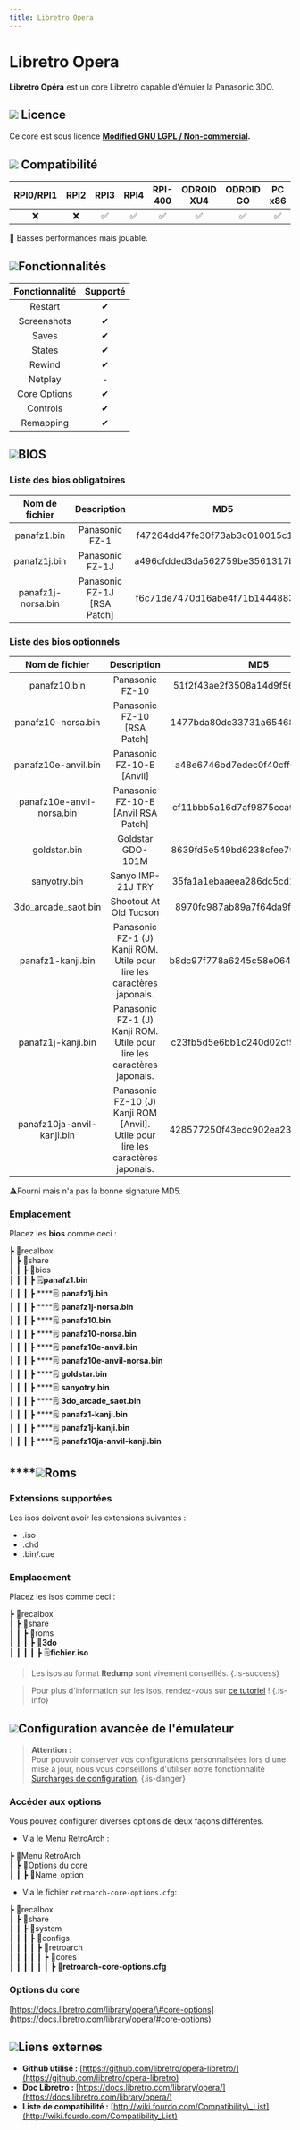 ```yaml
---
title: Libretro Opera
---
```


# Libretro Opera

**Libretro Opéra** est un core Libretro capable d'émuler la Panasonic 3DO.

## ![](/migration-images/emulateurs/consoles-de-salon/3do/gerald-g-parchment-background-or-border-5.svg) Licence

Ce core est sous licence [**Modified GNU LGPL / Non-commercial**](https://github.com/libretro/opera-libretro/blob/master/libopera/opera_3do.c)**.**

## ![](/migration-images/emulateurs/consoles-de-salon/3do/compatibility.png) Compatibilité

| RPI0/RPI1 | RPI2 | RPI3 | RPI4 | RPI-400 | ODROID XU4 | ODROID GO | PC x86 | PC x86\_64 | ODROID GO |
| :---: | :---: | :---: | :---: | :---: | :---: | :---: | :---: | :---: | :---: |
| ❌ | ❌ | ✅ | ✅ | ✅ | ✅ | ✅ | ✅ | ✅ | ✅ 🐌  |

🐌 Basses performances mais jouable.

## ![](/migration-images/emulateurs/consoles-de-salon/3do/cogwheel-145804_640.png)Fonctionnalités

| Fonctionnalité | Supporté |
| :---: | :---: |
| Restart  | ✔ |
| Screenshots | ✔ |
| Saves | ✔ |
| States | ✔ |
| Rewind | ✔ |
| Netplay | - |
| Core Options | ✔ |
| Controls | ✔ |
| Remapping | ✔ |

## ![](/migration-images/emulateurs/consoles-de-salon/3do/tqfp32.svg)BIOS

### Liste des bios obligatoires

| Nom de fichier | Description | **MD5** | Fourni |
| :---: | :---: | :---: | :---: |
| panafz1.bin | Panasonic FZ-1 | f47264dd47fe30f73ab3c010015c155b | ❌ |
| panafz1j.bin | Panasonic FZ-1J | a496cfdded3da562759be3561317b605 | ❌ |
| panafz1j-norsa.bin | Panasonic FZ-1J \[RSA Patch\] | f6c71de7470d16abe4f71b1444883dc8 | ❌ |

### **Liste des bios optionnels**

| Nom de fichier | Description | **MD5** | Fourni |
| :---: | :---: | :---: | :---: |
| panafz10.bin | Panasonic FZ-10 | 51f2f43ae2f3508a14d9f56597e2d3ce | ⚠  |
| panafz10-norsa.bin | Panasonic FZ-10 \[RSA Patch\] | 1477bda80dc33731a65468c1f5bcbee9 | ⚠ |
| panafz10e-anvil.bin | Panasonic FZ-10-E \[Anvil\] | a48e6746bd7edec0f40cff078f0bb19f | ⚠ |
| panafz10e-anvil-norsa.bin | Panasonic FZ-10-E \[Anvil RSA Patch\] | cf11bbb5a16d7af9875cca9de9a15e09 | ⚠ |
| goldstar.bin | Goldstar GDO-101M | 8639fd5e549bd6238cfee79e3e749114 | ⚠ |
| sanyotry.bin | Sanyo IMP-21J TRY | 35fa1a1ebaaeea286dc5cd15487c13ea | ⚠ |
| 3do\_arcade\_saot.bin | Shootout At Old Tucson | 8970fc987ab89a7f64da9f8a8c4333ff | ⚠ |
| panafz1-kanji.bin | Panasonic FZ-1 \(J\) Kanji ROM. Utile pour lire les caractères japonais. | b8dc97f778a6245c58e064b0312e8281 | ⚠ |
| panafz1j-kanji.bin | Panasonic FZ-1 \(J\) Kanji ROM. Utile pour lire les caractères japonais. | c23fb5d5e6bb1c240d02cf968972be37 | ⚠ |
| panafz10ja-anvil-kanji.bin | Panasonic FZ-10 \(J\) Kanji ROM \[Anvil\]. Utile pour lire les caractères japonais. | 428577250f43edc902ea239c50d2240d | ⚠ |

⚠Fourni mais n'a pas la bonne signature MD5.

### **Emplacement**

Placez les **bios** comme ceci : 

┣ 📁recalbox  
┃ ┣ 📁share  
┃ ┃ ┣ 📁bios  
┃ ┃ ┃ ┣ 🗒**panafz1.bin**  
┃ ┃ ┃ ┣ \*\*\*\*🗒 **panafz1j.bin**  
┃ ┃ ┃ ┣ \*\*\*\*🗒 **panafz1j-norsa.bin**  
┃ ┃ ┃ ┣ \*\*\*\*🗒 **panafz10.bin**  
┃ ┃ ┃ ┣ \*\*\*\*🗒 **panafz10-norsa.bin**  
┃ ┃ ┃ ┣ \*\*\*\*🗒 **panafz10e-anvil.bin**  
┃ ┃ ┃ ┣ \*\*\*\*🗒 **panafz10e-anvil-norsa.bin**  
┃ ┃ ┃ ┣ \*\*\*\*🗒 **goldstar.bin**  
┃ ┃ ┃ ┣ \*\*\*\*🗒 **sanyotry.bin**  
┃ ┃ ┃ ┣ \*\*\*\*🗒 **3do\_arcade\_saot.bin**  
┃ ┃ ┃ ┣ \*\*\*\*🗒 **panafz1-kanji.bin**  
┃ ┃ ┃ ┣ \*\*\*\*🗒 **panafz1j-kanji.bin**  
┃ ┃ ┃ ┣ \*\*\*\*🗒 **panafz10ja-anvil-kanji.bin**  

## \*\*\*\*![](/migration-images/emulateurs/consoles-de-salon/3do/rom-30098_640.png)**Roms**

### **Extensions supportées**

Les isos doivent avoir les extensions suivantes :

* .iso
* .chd
* .bin/.cue

### **Emplacement**

Placez les isos comme ceci : 

┣ 📁recalbox  
┃ ┣ 📁share  
┃ ┃ ┣ 📁roms  
┃ ┃ ┃ ┣ 📁**3do**  
┃ ┃ ┃ ┃ ┣ 🗒**fichier.iso**  


>Les isos au format **Redump** sont vivement conseillés.
{.is-success}


>Pour plus d'information sur les isos, rendez-vous sur [ce tutoriel](/fr/tutoriels/jeux/generalite/les-roms-et-les-isos) !
{.is-info}

## ![](/migration-images/emulateurs/consoles-de-salon/3do/hammer-28636_640.png)Configuration avancée de l'émulateur


>**Attention :**  
>Pour pouvoir conserver vos configurations personnalisées lors d'une mise à jour, nous vous conseillons d'utiliser notre fonctionnalité [Surcharges de configuration](/fr/usage-avance/surcharge-de-configuration).
{.is-danger}

### Accéder aux options

Vous pouvez configurer diverses options de deux façons différentes.

* Via le Menu RetroArch :

┣ 📁Menu RetroArch  
┃ ┣ 📁Options du core  
┃ ┃ ┣ 🧩Name\_option  

* Via le fichier `retroarch-core-options.cfg`:

┣ 📁recalbox  
┃ ┣ 📁share  
┃ ┃ ┣ 📁system  
┃ ┃ ┃ ┣ 📁configs  
┃ ┃ ┃ ┃ ┣ 📁retroarch  
┃ ┃ ┃ ┃ ┃ ┣ 📁cores  
┃ ┃ ┃ ┃ ┃ ┃ ┣ 🧩**retroarch-core-options.cfg**  

### Options du core

[https://docs.libretro.com/library/opera/\#core-options](https://docs.libretro.com/library/opera/#core-options)

## ![](/migration-images/emulateurs/consoles-de-salon/3do/kisspng-web-development-world-wide-web-computer-icons-webs-world-wide-web-icon-png-5ab05c24477216.4540070115215073642927.png)**Liens externes**

* **Github utilisé :** [https://github.com/libretro/opera-libretro/](https://github.com/libretro/opera-libretro)
* **Doc Libretro :** [https://docs.libretro.com/library/opera/](https://docs.libretro.com/library/opera/)
* **Liste de compatibilité :** [http://wiki.fourdo.com/Compatibility\_List](http://wiki.fourdo.com/Compatibility_List)

